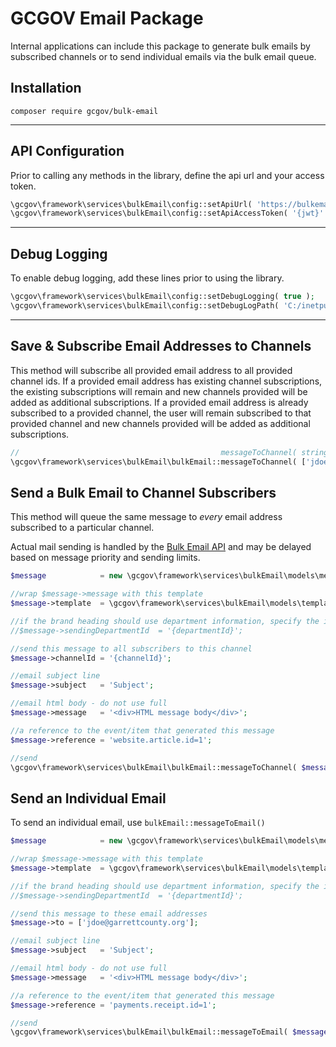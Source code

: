 # GCGOV Email Package

Internal applications can include this package to generate bulk emails by subscribed channels or to send individual
emails via the bulk email queue.

## Installation

`composer require gcgov/bulk-email`

---

## API Configuration
Prior to calling any methods in the library, define the api url and your access token.

```php
\gcgov\framework\services\bulkEmail\config::setApiUrl( 'https://bulkemailapi.example.com' );
\gcgov\framework\services\bulkEmail\config::setApiAccessToken( '{jwt}' );
```

---

## Debug Logging
To enable debug logging, add these lines prior to using the library.

```php
\gcgov\framework\services\bulkEmail\config::setDebugLogging( true );
\gcgov\framework\services\bulkEmail\config::setDebugLogPath( 'C:/inetpub/logs' );
```

---
## Save & Subscribe Email Addresses to Channels

This method will subscribe all provided email address to all provided channel ids. If a provided email address has
existing channel subscriptions, the existing subscriptions will remain and new channels provided will be added as
additional subscriptions. If a provided email address is already subscribed to a provided channel, the user will remain
subscribed to that provided channel and new channels provided will be added as additional subscriptions.

```php
//                                             messageToChannel( string[] $emailAddresses,   string[] $channelIds=[] )
\gcgov\framework\services\bulkEmail\bulkEmail::messageToChannel( ['jdoe@garrettcounty.org'], [ '64f1e3a45d0afbf5408370cc' ] );
```

## Send a Bulk Email to Channel Subscribers

This method will queue the same message to *every* email address subscribed to a particular channel.

Actual mail sending is handled by the [Bulk Email API](https://github.com/gcgov/bulkEmailApi) and may be delayed based
on message priority and sending limits.

```php
$message            = new \gcgov\framework\services\bulkEmail\models\messageToChannel();

//wrap $message->message with this template
$message->template  = \gcgov\framework\services\bulkEmail\models\template::countyTemplate2023; 

//if the brand heading should use department information, specify the id of the department to use. To use a generic leave null)
//$message->sendingDepartmentId  = '{departmentId}';

//send this message to all subscribers to this channel
$message->channelId = '{channelId}';

//email subject line
$message->subject   = 'Subject';

//email html body - do not use full 
$message->message   = '<div>HTML message body</div>';

//a reference to the event/item that generated this message
$message->reference = 'website.article.id=1';

//send
\gcgov\framework\services\bulkEmail\bulkEmail::messageToChannel( $message );
```

## Send an Individual Email

To send an individual email, use `bulkEmail::messageToEmail()`

```php
$message            = new \gcgov\framework\services\bulkEmail\models\messageToEmail();

//wrap $message->message with this template
$message->template  = \gcgov\framework\services\bulkEmail\models\template::countyTemplate2023; 

//if the brand heading should use department information, specify the id of the department to use. To use a generic leave null)
//$message->sendingDepartmentId  = '{departmentId}';

//send this message to these email addresses
$message->to = ['jdoe@garrettcounty.org'];

//email subject line
$message->subject   = 'Subject';

//email html body - do not use full 
$message->message   = '<div>HTML message body</div>';

//a reference to the event/item that generated this message
$message->reference = 'payments.receipt.id=1';

//send
\gcgov\framework\services\bulkEmail\bulkEmail::messageToEmail( $message );
```
